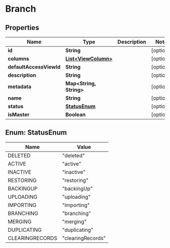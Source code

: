 

# Branch


## Properties

| Name | Type | Description | Notes |
|------------ | ------------- | ------------- | -------------|
|**id** | **String** |  |  [optional] |
|**columns** | [**List&lt;ViewColumn&gt;**](ViewColumn.md) |  |  [optional] |
|**defaultAccessViewId** | **String** |  |  [optional] |
|**description** | **String** |  |  [optional] |
|**metadata** | **Map&lt;String, String&gt;** |  |  [optional] |
|**name** | **String** |  |  [optional] |
|**status** | [**StatusEnum**](#StatusEnum) |  |  [optional] |
|**isMaster** | **Boolean** |  |  [optional] |



## Enum: StatusEnum

| Name | Value |
|---- | -----|
| DELETED | &quot;deleted&quot; |
| ACTIVE | &quot;active&quot; |
| INACTIVE | &quot;inactive&quot; |
| RESTORING | &quot;restoring&quot; |
| BACKINGUP | &quot;backingUp&quot; |
| UPLOADING | &quot;uploading&quot; |
| IMPORTING | &quot;importing&quot; |
| BRANCHING | &quot;branching&quot; |
| MERGING | &quot;merging&quot; |
| DUPLICATING | &quot;duplicating&quot; |
| CLEARINGRECORDS | &quot;clearingRecords&quot; |



